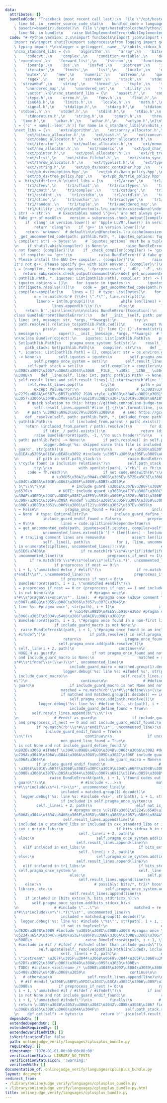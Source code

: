 ```yaml
---
data:
  attributes: {}
  bundledCode: "Traceback (most recent call last):\n  File \"/opt/hostedtoolcache/Python/3.8.5/x64/lib/python3.8/site-packages/onlinejudge_verify/documentation/build.py\"\
    , line 64, in _render_source_code_stat\n    bundled_code = language.bundle(stat.path,\
    \ basedir=basedir).decode()\n  File \"/opt/hostedtoolcache/Python/3.8.5/x64/lib/python3.8/site-packages/onlinejudge_verify/languages/python.py\"\
    , line 84, in bundle\n    raise NotImplementedError\nNotImplementedError\n"
  code: "# Python Version: 3.x\nimport functools\nimport json\nimport os\nimport pathlib\n\
    import re\nimport shutil\nimport subprocess\nfrom logging import getLogger\nfrom\
    \ typing import *\n\nlogger = getLogger(__name__)\n\nbits_stdcxx_h = 'bits/stdc++.h'\n\
    \ncxx_standard_libs = {\n    'algorithm',\n    'array',\n    'bitset',\n    'chrono',\n\
    \    'codecvt',\n    'complex',\n    'condition_variable',\n    'deque',\n   \
    \ 'exception',\n    'forward_list',\n    'fstream',\n    'functional',\n    'future',\n\
    \    'iomanip',\n    'ios',\n    'iosfwd',\n    'iostream',\n    'istream',\n\
    \    'iterator',\n    'limits',\n    'list',\n    'locale',\n    'map',\n    'memory',\n\
    \    'mutex',\n    'new',\n    'numeric',\n    'ostream',\n    'queue',\n    'random',\n\
    \    'regex',\n    'set',\n    'sstream',\n    'stack',\n    'stdexcept',\n  \
    \  'streambuf',\n    'string',\n    'thread',\n    'tuple',\n    'typeinfo',\n\
    \    'unordered_map',\n    'unordered_set',\n    'utility',\n    'valarray',\n\
    \    'vector',\n}\n\nc_standard_libs = {\n    'assert.h',\n    'complex.h',\n\
    \    'ctype.h',\n    'errno.h',\n    'fenv.h',\n    'float.h',\n    'inttypes.h',\n\
    \    'iso646.h',\n    'limits.h',\n    'locale.h',\n    'math.h',\n    'setjmp.h',\n\
    \    'signal.h',\n    'stdalign.h',\n    'stdarg.h',\n    'stdatomic.h',\n   \
    \ 'stdbool.h',\n    'stddef.h',\n    'stdint.h',\n    'stdio.h',\n    'stdlib.h',\n\
    \    'stdnoreturn.h',\n    'string.h',\n    'tgmath.h',\n    'threads.h',\n  \
    \  'time.h',\n    'uchar.h',\n    'wchar.h',\n    'wctype.h',\n}\n\ncxx_c_origin_libs\
    \ = {'c' + name[:-len('.h')] for name in c_standard_libs}\n\nbits_extcxx_h = 'bits/extc++.h'\n\
    \next_libs = {\n    'ext/algorithm',\n    'ext/array_allocator.h',\n    'ext/atomicity.h',\n\
    \    'ext/bitmap_allocator.h',\n    'ext/cast.h',\n    'ext/concurrence.h',\n\
    \    'ext/debug_allocator.h',\n    'ext/extptr_allocator.h',\n    'ext/functional',\n\
    \    'ext/iterator',\n    'ext/malloc_allocator.h',\n    'ext/memory',\n    'ext/mt_allocator.h',\n\
    \    'ext/new_allocator.h',\n    'ext/numeric',\n    'ext/pod_char_traits.h',\n\
    \    'ext/pointer.h',\n    'ext/pool_allocator.h',\n    'ext/rb_tree',\n    'ext/rope',\n\
    \    'ext/slist',\n    'ext/stdio_filebuf.h',\n    'ext/stdio_sync_filebuf.h',\n\
    \    'ext/throw_allocator.h',\n    'ext/typelist.h',\n    'ext/type_traits.h',\n\
    \    'ext/vstring.h',\n    'ext/pb_ds/assoc_container.hpp',\n    'ext/pb_ds/priority_queue.hpp',\n\
    \    'ext/pb_ds/exception.hpp',\n    'ext/pb_ds/hash_policy.hpp',\n    'ext/pb_ds/list_update_policy.hpp',\n\
    \    'ext/pb_ds/tree_policy.hpp',\n    'ext/pb_ds/trie_policy.hpp',\n}\n\nbits_stdtr1cxx_h\
    \ = 'bits/stdtr1c++.h'\n\ntr1_libs = {\n    'tr1/array',\n    'tr1/cctype',\n\
    \    'tr1/cfenv',\n    'tr1/cfloat',\n    'tr1/cinttypes',\n    'tr1/climits',\n\
    \    'tr1/cmath',\n    'tr1/complex',\n    'tr1/cstdarg',\n    'tr1/cstdbool',\n\
    \    'tr1/cstdint',\n    'tr1/cstdio',\n    'tr1/cstdlib',\n    'tr1/ctgmath',\n\
    \    'tr1/ctime',\n    'tr1/cwchar',\n    'tr1/cwctype',\n    'tr1/functional',\n\
    \    'tr1/random',\n    'tr1/tuple',\n    'tr1/unordered_map',\n    'tr1/unordered_set',\n\
    \    'tr1/utility',\n}\n\n\n@functools.lru_cache(maxsize=None)\ndef _check_compiler(compiler:\
    \ str) -> str:\n    # Executables named \"g++\" are not always g++, due to the\
    \ fake g++ of macOS\n    version = subprocess.check_output([compiler, '--version']).decode()\n\
    \    if 'clang' in version.lower() or 'Apple LLVM'.lower() in version.lower():\n\
    \        return 'clang'\n    if 'g++' in version.lower():\n        return 'gcc'\n\
    \    return 'unknown'  # default\n\n\n@functools.lru_cache(maxsize=None)\ndef\
    \ _get_uncommented_code(path: pathlib.Path, *, iquotes_options: Tuple[str, ...],\
    \ compiler: str) -> bytes:\n    # `iquotes_options` must be a tuple to use `lru_cache`\n\
    \n    if shutil.which(compiler) is None:\n        raise BundleError(f'command\
    \ not found: {compiler}')\n    if _check_compiler(compiler) != 'gcc':\n      \
    \  if compiler == 'g++':\n            raise BundleError(f'A fake g++ is detected.\
    \ Please install the GNU C++ compiler.: {compiler}')\n        raise BundleError(f\"\
    It's not g++. Please specify g++ with $CXX envvar.: {compiler}\")\n    command\
    \ = [compiler, *iquotes_options, '-fpreprocessed', '-dD', '-E', str(path)]\n \
    \   return subprocess.check_output(command)\n\n\ndef get_uncommented_code(path:\
    \ pathlib.Path, *, iquotes: List[pathlib.Path], compiler: str) -> bytes:\n   \
    \ iquotes_options = []\n    for iquote in iquotes:\n        iquotes_options.extend(['-I',\
    \ str(iquote.resolve())])\n    code = _get_uncommented_code(path.resolve(), iquotes_options=tuple(iquotes_options),\
    \ compiler=compiler)\n    lines = []  # type: List[bytes]\n    for line in code.splitlines(keepends=True):\n\
    \        m = re.match(rb'# (\\d+) \".*\"', line.rstrip())\n        if m:\n   \
    \         lineno = int(m.group(1))\n            while len(lines) + 1 < lineno:\n\
    \                lines.append(b'\\n')\n        else:\n            lines.append(line)\n\
    \    return b''.join(lines)\n\n\nclass BundleError(Exception):\n    pass\n\n\n\
    class BundleErrorAt(BundleError):\n    def __init__(self, path: pathlib.Path,\
    \ line: int, message: str, *args, **kwargs):\n        try:\n            path =\
    \ path.resolve().relative_to(pathlib.Path.cwd())\n        except ValueError:\n\
    \            pass\n        message = '{}: line {}: {}'.format(str(path), line,\
    \ message)\n        super().__init__(message, *args, **kwargs)  # type: ignore\n\
    \n\nclass Bundler(object):\n    iquotes: List[pathlib.Path]\n    pragma_once:\
    \ Set[pathlib.Path]\n    pragma_once_system: Set[str]\n    result_lines: List[bytes]\n\
    \    path_stack: Set[pathlib.Path]\n    compiler: str\n\n    def __init__(self,\
    \ *, iquotes: List[pathlib.Path] = [], compiler: str = os.environ.get('CXX', 'g++'))\
    \ -> None:\n        self.iquotes = iquotes\n        self.pragma_once = set()\n\
    \        self.pragma_once_system = set()\n        self.result_lines = []\n   \
    \     self.path_stack = set()\n        self.compiler = compiler\n\n    # \u3053\
    \u308C\u3092\u3057\u306A\u3044\u3068 __FILE__ \u3084 __LINE__ \u304C\u58CA\u308C\
    \u308B\n    def _line(self, line: int, path: pathlib.Path) -> None:\n        while\
    \ self.result_lines and self.result_lines[-1].startswith(b'#line '):\n       \
    \     self.result_lines.pop()\n        try:\n            path = path.relative_to(pathlib.Path.cwd())\n\
    \        except ValueError:\n            pass\n        # \u30D1\u30B9\u4E2D\u306E\
    \u7279\u6B8A\u6587\u5B57\u3092 JSON style \u306B\u30A8\u30B9\u30B1\u30FC\u30D7\
    \u3057\u3066\u304B\u3089\u751F\u6210\u30B3\u30FC\u30C9\u306B\u8A18\u8FF0\n   \
    \     # quick solution to this: https://github.com/online-judge-tools/verification-helper/issues/280\n\
    \        self.result_lines.append('#line {} {}\\n'.format(line, json.dumps(str(path))).encode())\n\
    \n    # path \u3092\u89E3\u6C7A\u3059\u308B\n    # see: https://gcc.gnu.org/onlinedocs/gcc/Directory-Options.html#Directory-Options\n\
    \    def _resolve(self, path: pathlib.Path, *, included_from: pathlib.Path) ->\
    \ pathlib.Path:\n        if (included_from.parent / path).exists():\n        \
    \    return (included_from.parent / path).resolve()\n        for dir_ in self.iquotes:\n\
    \            if (dir_ / path).exists():\n                return (dir_ / path).resolve()\n\
    \        raise BundleErrorAt(path, -1, \"no such header\")\n\n    def update(self,\
    \ path: pathlib.Path) -> None:\n        if path.resolve() in self.pragma_once:\n\
    \            logger.debug('%s: skipped since this file is included once with include\
    \ guard', str(path))\n            return\n\n        # \u518D\u5E30\u7684\u306B\
    \u81EA\u5206\u81EA\u8EAB\u3092 #include \u3057\u3066\u305F\u3089\u8AE6\u3081\u308B\
    \n        if path in self.path_stack:\n            raise BundleErrorAt(path, -1,\
    \ \"cycle found in inclusion relations\")\n        self.path_stack.add(path)\n\
    \        try:\n\n            with open(str(path), \"rb\") as fh:\n           \
    \     code = fh.read()\n                if not code.endswith(b\"\\n\"):\n    \
    \                # \u30D5\u30A1\u30A4\u30EB\u306E\u672B\u5C3E\u306B\u6539\u884C\
    \u304C\u306A\u304B\u3063\u305F\u3089\u8DB3\u3059\n                    code +=\
    \ b\"\\n\"\n\n            # include guard \u306E\u307E\u308F\u308A\u306E\u5909\
    \u6570\n            # NOTE: include guard \u306B\u4F7F\u308F\u308C\u305F\u30DE\
    \u30AF\u30ED\u304C\u305D\u308C\u4EE5\u5916\u306E\u7528\u9014\u306B\u3082\u4F7F\
    \u308F\u308C\u305F\u308A #undef \u3055\u308C\u305F\u308A\u3059\u308B\u3068\u58CA\
    \u308C\u308B\u3051\u3069\u3001\u7121\u8996\u3057\u307E\u3059\n            non_guard_line_found\
    \ = False\n            pragma_once_found = False\n            include_guard_macro\
    \ = None  # type: Optional[str]\n            include_guard_define_found = False\n\
    \            include_guard_endif_found = False\n            preprocess_if_nest\
    \ = 0\n\n            lines = code.splitlines(keepends=True)\n            uncommented_lines\
    \ = get_uncommented_code(path, iquotes=self.iquotes, compiler=self.compiler).splitlines(keepends=True)\n\
    \            uncommented_lines.extend([b''] * (len(lines) - len(uncommented_lines)))\
    \  # trailing comment lines are removed\n            assert len(lines) == len(uncommented_lines)\n\
    \            self._line(1, path)\n            for i, (line, uncommented_line)\
    \ in enumerate(zip(lines, uncommented_lines)):\n\n                # nest \u306E\
    \u51E6\u7406\n                if re.match(rb'\\s*#\\s*(if|ifdef|ifndef)\\s.*',\
    \ uncommented_line):\n                    preprocess_if_nest += 1\n          \
    \      if re.match(rb'\\s*#\\s*(else\\s*|elif\\s.*)', uncommented_line):\n   \
    \                 if preprocess_if_nest == 0:\n                        raise BundleErrorAt(path,\
    \ i + 1, \"unmatched #else / #elif\")\n                if re.match(rb'\\s*#\\\
    s*endif\\s*', uncommented_line):\n                    preprocess_if_nest -= 1\n\
    \                    if preprocess_if_nest < 0:\n                        raise\
    \ BundleErrorAt(path, i + 1, \"unmatched #endif\")\n                is_toplevel\
    \ = preprocess_if_nest == 0 or (preprocess_if_nest == 1 and include_guard_macro\
    \ is not None)\n\n                # #pragma once\n                if re.match(rb'\\\
    s*#\\s*pragma\\s+once\\s*', line):  # #pragma once \u306F comment \u6271\u3044\
    \u3067\u6D88\u3055\u308C\u3066\u3057\u307E\u3046\n                    logger.debug('%s:\
    \ line %s: #pragma once', str(path), i + 1)\n                    if non_guard_line_found:\n\
    \                        # \u5148\u982D\u4EE5\u5916\u3067 #pragma once \u3055\u308C\
    \u3066\u305F\u5834\u5408\u306F\u8AE6\u3081\u308B\n                        raise\
    \ BundleErrorAt(path, i + 1, \"#pragma once found in a non-first line\")\n   \
    \                 if include_guard_macro is not None:\n                      \
    \  raise BundleErrorAt(path, i + 1, \"#pragma once found in an include guard with\
    \ #ifndef\")\n                    if path.resolve() in self.pragma_once:\n   \
    \                     return\n                    pragma_once_found = True\n \
    \                   self.pragma_once.add(path.resolve())\n                   \
    \ self._line(i + 2, path)\n                    continue\n\n                # #ifndef\
    \ HOGE_H as guard\n                if not pragma_once_found and not non_guard_line_found\
    \ and include_guard_macro is None:\n                    matched = re.match(rb'\\\
    s*#\\s*ifndef\\s+(\\w+)\\s*', uncommented_line)\n                    if matched:\n\
    \                        include_guard_macro = matched.group(1).decode()\n   \
    \                     logger.debug('%s: line %s: #ifndef %s', str(path), i + 1,\
    \ include_guard_macro)\n                        self.result_lines.append(b\"\\\
    n\")\n                        continue\n\n                # #define HOGE_H as\
    \ guard\n                if include_guard_macro is not None and not include_guard_define_found:\n\
    \                    matched = re.match(rb'\\s*#\\s*define\\s+(\\w+)\\s*', uncommented_line)\n\
    \                    if matched and matched.group(1).decode() == include_guard_macro:\n\
    \                        self.pragma_once.add(path.resolve())\n              \
    \          logger.debug('%s: line %s: #define %s', str(path), i + 1, include_guard_macro)\n\
    \                        include_guard_define_found = True\n                 \
    \       self.result_lines.append(b\"\\n\")\n                        continue\n\
    \n                # #endif as guard\n                if include_guard_define_found\
    \ and preprocess_if_nest == 0 and not include_guard_endif_found:\n           \
    \         if re.match(rb'\\s*#\\s*endif\\s*', uncommented_line):\n           \
    \             include_guard_endif_found = True\n                        self.result_lines.append(b\"\
    \\n\")\n                        continue\n\n                if uncommented_line:\n\
    \                    non_guard_line_found = True\n                    if include_guard_macro\
    \ is not None and not include_guard_define_found:\n                        # \u5148\
    \u982D\u306B #ifndef \u304C\u898B\u4ED8\u304B\u3063\u3066\u3082 #define \u304C\
    \u7D9A\u304B\u306A\u3044\u306A\u3089\u305D\u308C\u306F include guard \u3067\u306F\
    \u306A\u3044\n                        include_guard_macro = None\n           \
    \         if include_guard_endif_found:\n                        # include guard\
    \ \u306E\u5916\u5074\u306B\u30B3\u30FC\u30C9\u304C\u66F8\u304B\u308C\u3066\u3044\
    \u308B\u3068\u307E\u305A\u3044\u306E\u3067\u691C\u51FA\u3059\u308B\n         \
    \               raise BundleErrorAt(path, i + 1, \"found codes out of include\
    \ guard\")\n\n                # #include <...>\n                matched = re.match(rb'\\\
    s*#\\s*include\\s*<(.*)>\\s*', uncommented_line)\n                if matched:\n\
    \                    included = matched.group(1).decode()\n                  \
    \  logger.debug('%s: line %s: #include <%s>', str(path), i + 1, str(included))\n\
    \                    if included in self.pragma_once_system:\n               \
    \         self._line(i + 2, path)\n                    elif not is_toplevel:\n\
    \                        # #pragma once \u7CFB\u306E\u5224\u65AD\u304C\u3067\u304D\
    \u306A\u3044\u5834\u5408\u306F\u305D\u3063\u3068\u3057\u3066\u304A\u304F\n   \
    \                     self.result_lines.append(line)\n                    elif\
    \ included in c_standard_libs or included in cxx_standard_libs or included in\
    \ cxx_c_origin_libs:\n                        if bits_stdcxx_h in self.pragma_once_system:\n\
    \                            self._line(i + 2, path)\n                       \
    \ else:\n                            self.pragma_once_system.add(included)\n \
    \                           self.result_lines.append(line)\n                 \
    \   elif included in ext_libs:\n                        if bits_extcxx_h in self.pragma_once_system:\n\
    \                            self._line(i + 2, path)\n                       \
    \ else:\n                            self.pragma_once_system.add(included)\n \
    \                           self.result_lines.append(line)\n                 \
    \   elif included in tr1_libs:\n                        if bits_stdtr1cxx_h in\
    \ self.pragma_once_system:\n                            self._line(i + 2, path)\n\
    \                        else:\n                            self.pragma_once_system.add(included)\n\
    \                            self.result_lines.append(line)\n                \
    \    else:\n                        # possibly: bits/*, tr2/* boost/*, c-posix\
    \ library, etc.\n                        self.pragma_once_system.add(included)\n\
    \                        self.result_lines.append(line)\n                    \
    \    if included in [bits_extcxx_h, bits_stdtr1cxx_h]:\n                     \
    \       self.pragma_once_system.add(bits_stdcxx_h)\n                    continue\n\
    \n                # #include \"...\"\n                matched = re.match(rb'\\\
    s*#\\s*include\\s*\"(.*)\"\\s*', uncommented_line)\n                if matched:\n\
    \                    included = matched.group(1).decode()\n                  \
    \  logger.debug('%s: line %s: #include \"%s\"', str(path), i + 1, included)\n\
    \                    if not is_toplevel:\n                        # #if \u306E\
    \u4E2D\u304B\u3089 #include \u3055\u308C\u308B\u3068 #pragma once \u7CFB\u306E\
    \u5224\u65AD\u304C\u4E0D\u53EF\u80FD\u306B\u306A\u308B\u306E\u3067\u8AE6\u3081\
    \u308B\n                        raise BundleErrorAt(path, i + 1, \"unable to process\
    \ #include in #if / #ifdef / #ifndef other than include guards\")\n          \
    \          self.update(self._resolve(pathlib.Path(included), included_from=path))\n\
    \                    self._line(i + 2, path)\n                    # TODO: #include\
    \ \"iostream\" \u307F\u305F\u3044\u306B\u66F8\u3044\u305F\u3068\u304D\u306E\u6319\
    \u52D5\u3092\u306F\u3063\u304D\u308A\u3055\u305B\u308B\n                    #\
    \ TODO: #include <iostream> /* \u3068\u304B\u3092\u3084\u3089\u308C\u305F\u5834\
    \u5408\u3092\u843D\u3068\u3059\n                    continue\n\n             \
    \   # otherwise\n                self.result_lines.append(line)\n\n          \
    \  # #if #endif \u306E\u5BFE\u5FDC\u304C\u58CA\u308C\u3066\u305F\u3089\u8AE6\u3081\
    \u308B\n            if preprocess_if_nest != 0:\n                raise BundleErrorAt(path,\
    \ i + 1, \"unmatched #if / #ifdef / #ifndef\")\n            if include_guard_macro\
    \ is not None and not include_guard_endif_found:\n                raise BundleErrorAt(path,\
    \ i + 1, \"unmatched #ifndef\")\n\n        finally:\n            # \u4E2D\u3067\
    \ return \u3059\u308B\u3053\u3068\u304C\u3042\u308B\u306E\u3067 finally \u7BC0\
    \u306B\u5165\u308C\u3066\u304A\u304F\n            self.path_stack.remove(path)\n\
    \n    def get(self) -> bytes:\n        return b''.join(self.result_lines)\n"
  dependsOn: []
  extendedDependsOn: []
  extendedRequiredBy: []
  extendedVerifiedWith: []
  isVerificationFile: false
  path: onlinejudge_verify/languages/cplusplus_bundle.py
  requiredBy: []
  timestamp: '1970-01-01 00:00:00+00:00'
  verificationStatus: LIBRARY_NO_TESTS
  verificationStatusIcon: ':warning:'
  verifiedWith: []
documentation_of: onlinejudge_verify/languages/cplusplus_bundle.py
layout: document
redirect_from:
- /library/onlinejudge_verify/languages/cplusplus_bundle.py
- /library/onlinejudge_verify/languages/cplusplus_bundle.py.html
title: onlinejudge_verify/languages/cplusplus_bundle.py
---
```

